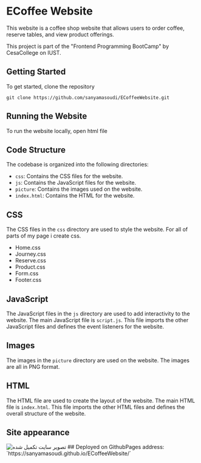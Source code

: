 # ECoffee Website

This website is a coffee shop website that allows users to order coffee, reserve tables, and view product offerings.

This project is part of the "Frontend Programming BootCamp" by CesaCollege on IUST.

## Getting Started

To get started, clone the repository 

```
git clone https://github.com/sanyamasoudi/ECoffeeWebsite.git
```

## Running the Website

To run the website locally, open html file

## Code Structure

The codebase is organized into the following directories:

* `css`: Contains the CSS files for the website.
* `js`: Contains the JavaScript files for the website.
* `picture`: Contains the images used on the website.
* `index.html`: Contains the HTML for the website.

## CSS

The CSS files in the `css` directory are used to style the website. For all of parts of my page i create css.

- Home.css
- Journey.css
- Reserve.css
- Product.css
- Form.css
- Footer.css

## JavaScript

The JavaScript files in the `js` directory are used to add interactivity to the website. The main JavaScript file is `script.js`. This file imports the other JavaScript files and defines the event listeners for the website.

## Images

The images in the `picture` directory are used on the website. The images are all in PNG format.

## HTML

The HTML file are used to create the layout of the website. The main HTML file is `index.html`. This file imports the other HTML files and defines the overall structure of the website.

## Site appearance
<img src="https://aryansabet.github.io/FrontendBootcamp/QueraAssets/127.0.0.1_5500_.png" alt="تصوير سايت تكميل شده" >
## Deployed on GithubPages
address: `https://sanyamasoudi.github.io/ECoffeeWebsite/`




